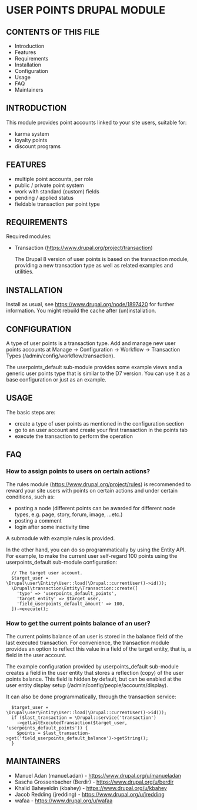 USER POINTS DRUPAL MODULE
=========================

CONTENTS OF THIS FILE
---------------------

 * Introduction
 * Features
 * Requirements
 * Installation
 * Configuration
 * Usage
 * FAQ
 * Maintainers


INTRODUCTION
------------

This module provides point accounts linked to your site users, suitable for:

 * karma system
 * loyalty points
 * discount programs


FEATURES
--------

 * multiple point accounts, per role
 * public / private point system
 * work with standard (custom) fields
 * pending / applied status
 * fieldable transaction per point type


REQUIREMENTS
------------

Required modules:

 * Transaction (https://www.drupal.org/project/transaction)

   The Drupal 8 version of user points is based on the transaction module,
   providing a new transaction type as well as related examples and
   utilities.


INSTALLATION
------------

Install as usual, see https://www.drupal.org/node/1897420 for further
information. You might rebuild the cache after (un)installation.


CONFIGURATION
-------------

A type of user points is a transaction type. Add and manage new user points
accounts at Manage -> Configuration -> Workflow -> Transaction Types
(/admin/config/workflow/transaction).

The userpoints_default sub-module provides some example views and a generic
user points type that is similar to the D7 version. You can use it as a base
configuration or just as an example.


USAGE
-----

The basic steps are:

 * create a type of user points as mentioned in the configuration section
 * go to an user account and create your first transaction in the
   points tab
 * execute the transaction to perform the operation


FAQ
---

### How to assign points to users on certain actions?

The rules module (https://www.drupal.org/project/rules) is recommended to
reward your site users with points on certain actions and under certain
conditions, such as:

 * posting a node (different points can be awarded for different
   node types, e.g. page, story, forum, image, ...etc.)
 * posting a comment
 * login after some inactivity time

A submodule with example rules is provided.

In the other hand, you can do so programmatically by using the Entity API.
For example, to make the current user self-regard 100 points using the
userpoints_default sub-module configuration:

~~~
  // The target user account.
  $target_user = \Drupal\user\Entity\User::load(\Drupal::currentUser()->id());
  \Drupal\transaction\Entity\Transaction::create([
    'type' => 'userpoints_default_points',
    'target_entity' => $target_user,
    'field_userpoints_default_amount' => 100,
  ])->execute();
~~~

### How to get the current points balance of an user?

The current points balance of an user is stored in the balance field of the
last executed transaction. For convenience, the transaction module provides
an option to reflect this value in a field of the target entity, that is, a
field in the user account.

The example configuration provided by userpoints_default sub-module creates
a field in the user entity that stores a reflection (copy) of the user
points balance. This field is hidden by default, but can be enabled at the
user entity display setup (/admin/config/people/accounts/display).

It can also be done programmatically, through the transaction service:

~~~
  $target_user = \Drupal\user\Entity\User::load(\Drupal::currentUser()->id());
  if ($last_transaction = \Drupal::service('transaction')
    ->getLastExecutedTransaction($target_user, 'userpoints_default_points')) {
    $points = $last_transaction->get('field_userpoints_default_balance')->getString();
  }
~~~


MAINTAINERS
-----------

 * Manuel Adan (manuel.adan) - https://www.drupal.org/u/manueladan
 * Sascha Grossenbacher (Berdir) - https://www.drupal.org/u/berdir
 * Khalid Baheyeldin (kbahey) - https://www.drupal.org/u/kbahey
 * Jacob Redding (jredding) - https://www.drupal.org/u/jredding
 * wafaa - https://www.drupal.org/u/wafaa
